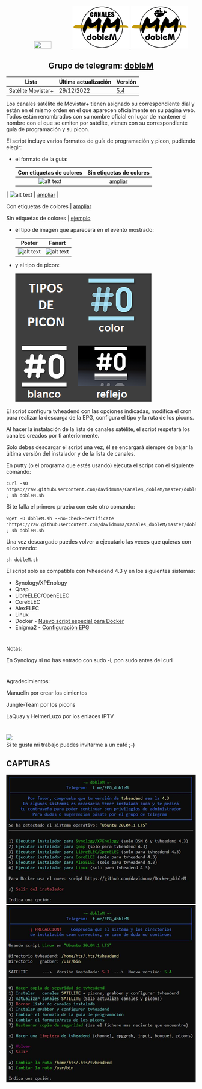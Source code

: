 <p align="center">
  <a href="https://github.com/davidmuma/EPG_dobleM"> <img src="https://raw.githubusercontent.com/davidmuma/EPG_dobleM/master/Images/logo_dobleM.png" width="30%" height="30%"> </a>
  <a href="https://github.com/davidmuma/Canales_dobleM"> <img src="https://raw.githubusercontent.com/davidmuma/Canales_dobleM/master/Images/logo_dobleM.png" width="30%" height="30%"> </a>
  <a href="https://github.com/davidmuma/Docker_dobleM"> <img src="https://raw.githubusercontent.com/davidmuma/Docker_dobleM/master/Images/logo_dobleM.png" width="30%" height="30%"> </a>
</p>

<h2 align="center">
  Grupo de telegram: <a href="https://tttttt.me/EPG_dobleM">dobleM</a>
</h2>

| Lista | Última actualización | Versión |
| -	| - | - |
| Satélite Movistar+ | 29/12/2022 | [ 5.4 ](https://github.com/davidmuma/Canales_dobleM/blob/master/Varios/changelog.md) |

Los canales satélite de Movistar+ tienen asignado su correspondiente dial y están en el mismo orden en el que aparecen oficialmente en su página web.
Todos están renombrados con su nombre oficial en lugar de mantener el nombre con el que se emiten por satélite, vienen con su correspondiente guía de programación y su picon. 

El script incluye varios formatos de guía de programación y picon, pudiendo elegir:
- el formato de la guía:

  | Con etiquetas de colores | Sin etiquetas de colores |
  | :-:	| :-: |
  | ![alt text](https://raw.githubusercontent.com/davidmuma/EPG_dobleM/master/Varios/kodicolorp.jpg) | [ampliar](https://raw.githubusercontent.com/davidmuma/EPG_dobleM/master/Varios/kodicolor.jpg) | 
 | ![alt text](https://raw.githubusercontent.com/davidmuma/EPG_dobleM/master/Varios/kodisincolorp.jpg) | [ampliar](https://raw.githubusercontent.com/davidmuma/EPG_dobleM/master/Varios/kodisincolor.jpg) |
 
  Con etiquetas de colores | [ampliar](https://raw.githubusercontent.com/davidmuma/EPG_dobleM/master/Varios/kodicolor.jpg)

  Sin etiquetas de colores | [ejemplo](https://raw.githubusercontent.com/davidmuma/EPG_dobleM/master/Varios/kodisincolor.jpg)

- el tipo de imagen que aparecerá en el evento mostrado:

  | Poster | Fanart |
  | :-:	| :-: |
  | ![alt text](https://raw.githubusercontent.com/davidmuma/EPG_dobleM/master/Varios/poster.jpg) | ![alt text](https://raw.githubusercontent.com/davidmuma/EPG_dobleM/master/Varios/fanart.jpg) |

- y el tipo de picon:

  ![alt text](https://raw.githubusercontent.com/davidmuma/Canales_dobleM/master/Images/picon.png)

El script configura tvheadend con las opciones indicadas, modifica el cron para realizar la descarga de la EPG, configura el tipo y la ruta de los picons.

Al hacer la instalación de la lista de canales satélite, el script respetará los canales creados por ti anteriormente.

Solo debes descargar el script una vez, él se encargará siempre de bajar la última versión del instalador y de la lista de canales.

En putty (o el programa que estés usando) ejecuta el script con el siguiente comando:
```
curl -sO https://raw.githubusercontent.com/davidmuma/Canales_dobleM/master/dobleM.sh ; sh dobleM.sh
```
Si te falla el primero prueba con este otro comando:
```
wget -O dobleM.sh --no-check-certificate "https://raw.githubusercontent.com/davidmuma/Canales_dobleM/master/dobleM.sh" ; sh dobleM.sh
```
Una vez descargado puedes volver a ejecutarlo las veces que quieras con el comando:
```
sh dobleM.sh
```

El script solo es compatible con tvheadend 4.3 y en los siguientes sistemas:

- Synology/XPEnology
- Qnap
- LibreELEC/OpenELEC
- CoreELEC
- AlexELEC
- Linux
- Docker - [Nuevo script especial para Docker](https://github.com/davidmuma/Docker_dobleM/blob/main/README.md)
- Enigma2 - [Configuración EPG](https://github.com/davidmuma/Canales_dobleM/blob/master/Varios/INSenigma2.md)

#
Notas:

En Synology si no has entrado con sudo -i, pon sudo antes del curl

#
Agradecimientos:

Manuelin por crear los cimientos

Jungle-Team por los picons

LaQuay y HelmerLuzo por los enlaces IPTV

#
<a href="https://www.paypal.me/EPGdobleM"><img src="http://www.webgrabplus.com/sites/default/files/styles/thumbnail/public/badges/donation.png" style="height: auto !important;width: auto !important;" ></a>  
Si te gusta mi trabajo puedes invitarme a un café ;-)

## CAPTURAS
![alt text](https://raw.githubusercontent.com/davidmuma/Canales_dobleM/master/Images/I1.jpg)
![alt text](https://raw.githubusercontent.com/davidmuma/Canales_dobleM/master/Images/I2.jpg)
